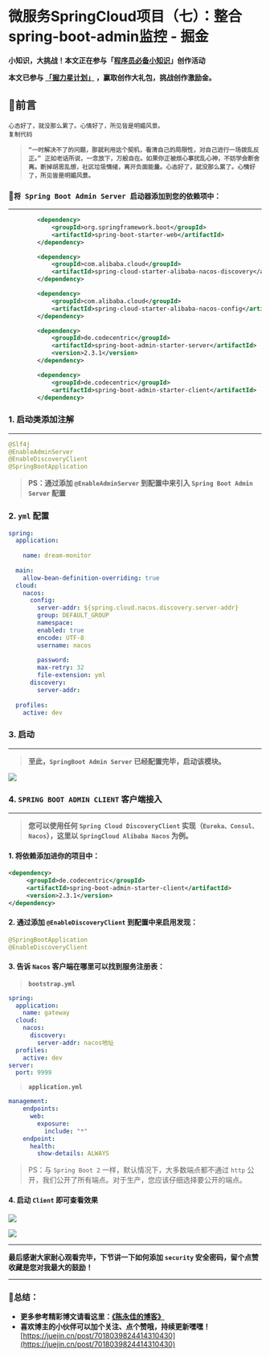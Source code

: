 # 微服务SpringCloud项目（七）：整合spring-boot-admin监控 - 掘金
**小知识，大挑战！本文正在参与「[程序员必备小知识](https://juejin.cn/post/7008476801634680869 "https&#x3A;//juejin.cn/post/7008476801634680869")」创作活动**

**本文已参与 [「掘力星计划」](https://juejin.cn/post/7012210233804079141 "https&#x3A;//juejin.cn/post/7012210233804079141") ，赢取创作大礼包，挑战创作激励金。** 

## 📖前言

    心态好了，就没那么累了。心情好了，所见皆是明媚风景。
    复制代码

> **`“一时解决不了的问题，那就利用这个契机，看清自己的局限性，对自己进行一场拨乱反正。” 正如老话所说，一念放下，万般自在。如果你正被烦心事扰乱心神，不妨学会断舍离。断掉胡思乱想，社区垃圾情绪，离开负面能量。心态好了，就没那么累了。心情好了，所见皆是明媚风景。`**

### 🚓`将 Spring Boot Admin Server 启动器添加到您的依赖项中：`

* * *

```xml
		<dependency>
            <groupId>org.springframework.boot</groupId>
            <artifactId>spring-boot-starter-web</artifactId>
        </dependency>

        <dependency>
            <groupId>com.alibaba.cloud</groupId>
            <artifactId>spring-cloud-starter-alibaba-nacos-discovery</artifactId>
        </dependency>

        <dependency>
            <groupId>com.alibaba.cloud</groupId>
            <artifactId>spring-cloud-starter-alibaba-nacos-config</artifactId>
        </dependency>

        <dependency>
            <groupId>de.codecentric</groupId>
            <artifactId>spring-boot-admin-starter-server</artifactId>
            <version>2.3.1</version>
        </dependency>

        <dependency>
            <groupId>de.codecentric</groupId>
            <artifactId>spring-boot-admin-starter-client</artifactId>
        </dependency>
```

### 1. 启动类添加注解

* * *

```java
@Slf4j
@EnableAdminServer
@EnableDiscoveryClient
@SpringBootApplication
```

> **PS：通过添加 `@EnableAdminServer` 到配置中来引入 `Spring Boot Admin Server` 配置**

### 2. `yml` 配置

```yaml
spring:
  application:
    
    name: dream-monitor
  
  main:
    allow-bean-definition-overriding: true
  cloud:
    nacos:
      config:
        server-addr: ${spring.cloud.nacos.discovery.server-addr}
        group: DEFAULT_GROUP
        namespace: 
        enabled: true
        encode: UTF-8
        username: nacos
        
        password: 
        max-retry: 32
        file-extension: yml
      discovery:
        server-addr: 
  
  profiles:
    active: dev
```

### 3. 启动

* * *

> **至此，`SpringBoot Admin Server` 已经配置完毕，启动该模块。** 

![](https://p3-juejin.byteimg.com/tos-cn-i-k3u1fbpfcp/e5ce3977bbb048afbf7f0a3d6663a77a~tplv-k3u1fbpfcp-watermark.awebp?)

### 4. `SPRING BOOT ADMIN CLIENT` 客户端接入

* * *

> **您可以使用任何 `Spring Cloud DiscoveryClient` 实现（`Eureka、Consul、Nacos`），这里以 `SpringCloud Alibaba Nacos` 为例。** 

#### 1. 将依赖添加进你的项目中：

```xml
<dependency>
     <groupId>de.codecentric</groupId>
     <artifactId>spring-boot-admin-starter-client</artifactId>
     <version>2.3.1</version>
</dependency>
```

#### 2. 通过添加 `@EnableDiscoveryClient` 到配置中来启用发现：

```java
@SpringBootApplication
@EnableDiscoveryClient
```

#### 3. 告诉 `Nacos` 客户端在哪里可以找到服务注册表：

> **`bootstrap.yml`**

```yaml
spring:
  application:
    name: gateway
  cloud:
    nacos:
      discovery:
        server-addr: nacos地址
  profiles:
    active: dev
server:
  port: 9999
```

> **`application.yml`**

```yaml
management:
    endpoints:
      web:
        exposure:
          include: "*"  
    endpoint:
      health:
        show-details: ALWAYS
```

> PS：与 `Spring Boot 2` 一样，默认情况下，大多数端点都不通过 `http` 公开，我们公开了所有端点。对于生产，您应该仔细选择要公开的端点。

#### 4. 启动 `Client` 即可查看效果

![](https://www.freesion.com/images/126/35247675a6c41b44d27d5986ad9263d6.png)

![](https://www.freesion.com/images/816/b4310fc421fed08b07324cf3df939cf0.png)

* * *

**最后感谢大家耐心观看完毕，下节讲一下如何添加 `security` 安全密码，留个点赞收藏是您对我最大的鼓励！**

* * *

### 🎉总结：

-   **更多参考精彩博文请看这里：[《陈永佳的博客》](https://juejin.cn/user/862483929905639/posts "https&#x3A;//juejin.cn/user/862483929905639/posts")**
-   **喜欢博主的小伙伴可以加个关注、点个赞哦，持续更新嘿嘿！** 
    [https://juejin.cn/post/7018039824414310430](https://juejin.cn/post/7018039824414310430)
